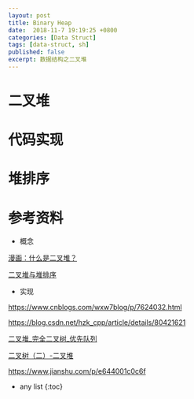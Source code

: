 ```yaml
---
layout: post
title: Binary Heap
date:  2018-11-7 19:19:25 +0800
categories: [Data Struct]
tags: [data-struct, sh]
published: false
excerpt: 数据结构之二叉堆
---
```


# 二叉堆


# 代码实现


# 堆排序


# 参考资料

- 概念

[漫画：什么是二叉堆？](http://www.ijiandao.com/2b/baijia/168869.html)

[二叉堆与堆排序](https://www.cnblogs.com/lustar/p/7344086.html)

- 实现

https://www.cnblogs.com/wxw7blog/p/7624032.html

https://blog.csdn.net/hzk_cpp/article/details/80421621

[二叉堆_完全二叉树_优先队列](https://blog.csdn.net/wjh2622075127/article/details/79534446)

[二叉树（二）-二叉堆](https://www.jianshu.com/p/30ed5c16885a)

https://www.jianshu.com/p/e644001c0c6f

* any list
{:toc}